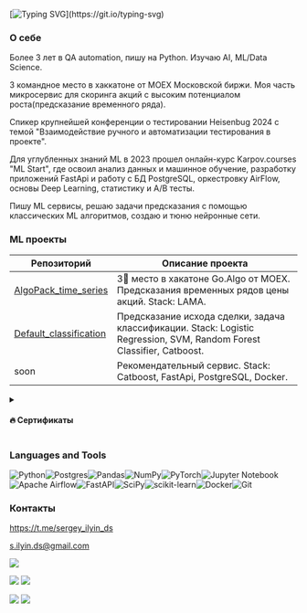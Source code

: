[![Typing SVG](https://readme-typing-svg.herokuapp.com?color=%2336BCF7&lines=Hello,+World!)](https://git.io/typing-svg)
### О себе
Более 3 лет в QA automation, пишу на Python. Изучаю AI, ML/Data Science.

3 командное место в хаккатоне от MOEX Московской биржи. Моя часть микросервис для скоринга акций с высоким потенциалом роста(предсказание временного ряда).

Спикер крупнейшей конференции о тестировании Heisenbug 2024 с темой "Взаимодействие ручного и автоматизации тестирования в проекте".

Для углубленных знаний ML в 2023 прошел онлайн-курс Karpov.courses "ML Start", где освоил анализ данных и машинное обучение, разработку приложений FastApi и работу с БД PostgreSQL, оркестровку AirFlow, основы Deep Learning, статистику и А/В тесты.

Пишу ML сервисы, решаю задачи предсказания с помощью классических ML алгоритмов, создаю и тюню нейронные сети.
<a href="https://github.com/sergeycommit/sergeycommit/blob/main/KC.pdf" class="image fit"><img src="images/marr_pic.jpg" alt=""></a>
### ML проекты
| Репозиторий | Описание проекта |
|----------|----------|
| [AlgoPack_time_series](https://github.com/sergeycommit/AlgoPack_time_series) | 3🏅 место в хакатоне Go.Algo от MOEX. Предсказания временных рядов цены акций. Stack: LAMA. |
| [Default_classification](https://github.com/sergeycommit/example_default_classification) | Предсказание исхода сделки, задача классификации. Stack: Logistic Regression, SVM, Random Forest Classifier, Catboost. |
| soon | Рекомендательный сервис. Stack: Catboost, FastApi, PostgreSQL, Docker. |

<details>
  <summary><h4>🔥 Сертификаты</h4></summary>
  <div align="center">
  
  | Organization                         | Certificate                                                                                                                   |
  |--------------------------------------|-------------------------------------------------------------------------------------------------------------------------------|
  | [MOEX Go.Algo](https://goalgo.ru/)   | [PDF](https://github.com/sergeycommit/sergeycommit/blob/main/GoAlgo.pdf)   |
  | [Karpov.Courses](https://karpov.courses/) | [PDF](https://github.com/sergeycommit/sergeycommit/blob/main/KC.pdf)       |

  
</div>
</details>

### Languages and Tools

![Python](https://img.shields.io/badge/python-3670A0?style=for-the-badge&logo=python&logoColor=ffdd54)![Postgres](https://img.shields.io/badge/postgres-%23316192.svg?style=for-the-badge&logo=postgresql&logoColor=white)![Pandas](https://img.shields.io/badge/pandas-%23150458.svg?style=for-the-badge&logo=pandas&logoColor=white)![NumPy](https://img.shields.io/badge/numpy-%23013243.svg?style=for-the-badge&logo=numpy&logoColor=white)![PyTorch](https://img.shields.io/badge/PyTorch-%23EE4C2C.svg?style=for-the-badge&logo=PyTorch&logoColor=white)![Jupyter Notebook](https://img.shields.io/badge/jupyter-%23FA0F00.svg?style=for-the-badge&logo=jupyter&logoColor=white)![Apache Airflow](https://img.shields.io/badge/Apache%20Airflow-017CEE?style=for-the-badge&logo=Apache%20Airflow&logoColor=white)![FastAPI](https://img.shields.io/badge/FastAPI-005571?style=for-the-badge&logo=fastapi)![SciPy](https://img.shields.io/badge/SciPy-%230C55A5.svg?style=for-the-badge&logo=scipy&logoColor=%white)![scikit-learn](https://img.shields.io/badge/scikit--learn-%23F7931E.svg?style=for-the-badge&logo=scikit-learn&logoColor=white)![Docker](https://img.shields.io/badge/docker-%230db7ed.svg?style=for-the-badge&logo=docker&logoColor=white)![Git](https://img.shields.io/badge/git-%23F05033.svg?style=for-the-badge&logo=git&logoColor=white)

### Контакты
https://t.me/sergey_ilyin_ds

s.ilyin.ds@gmail.com

![](https://github-profile-summary-cards.vercel.app/api/cards/profile-details?username=sergeycommit&theme=default)

![](https://github-profile-summary-cards.vercel.app/api/cards/most-commit-language?username=sergeycommit&theme=default) ![](https://github-profile-summary-cards.vercel.app/api/cards/repos-per-language?username=sergeycommit&theme=default)

![](https://github-profile-summary-cards.vercel.app/api/cards/stats?username=sergeycommit&theme=default) ![](https://github-profile-summary-cards.vercel.app/api/cards/productive-time?username=sergeycommit&theme=default)
